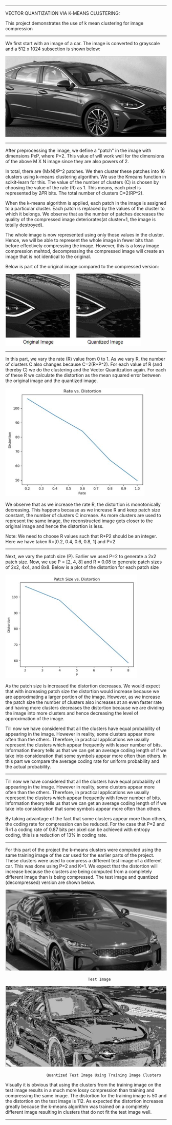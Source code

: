 ******************************************************************************************
VECTOR QUANTIZATION VIA K-MEANS CLUSTERING:

This project demonstrates the use of k mean clustering for image compression

******************************************************************************************

We first start with an image of a car. The image is converted to grayscale and a 512 x 1024 subsection is shown below:

![Original Car IMAGE](https://github.com/JoshuaMathew/Image-Compression-via-Clustering/blob/main/car_original.JPG)

******************************************************************************************

After preprocessing the image, we define a "patch" in the image with dimensions PxP, where P=2. This value of will work well for the dimensions of the above M X N image since they are also powers of 2.

In total, there are (MxN)/P^2 patches. We then cluster these patches into 16 clusters using k-means clustering algorithm. We use the Kmeans function in scikit-learn for this. 
The value of the number of clusters (C) is chosen by choosing the value of the rate (R) as 1. This means, each pixel is represented by 2*P*R bits. The total number of clusters    C=2(RP^2). 

When the k-means algorithm is applied, each patch in the image is assigned to a particular cluster. Each patch is replaced by the values of the cluster to which it belongs. 
We observe that as the number of patches decreases the quality of the compressed image deteriorates(at cluster=1, the image is totally destroyed). 

The whole image is now represented using only those values in the cluster. Hence, we will be able to represent the whole image in fewer bits than before effectively compressing the image. However, this is a lossy image compression mehtod, decompressing the compressed image will create an image that is not identical to the original.

Below is part of the original image compared to the compressed version:

![Original vs. Qunatized IMAGE](https://github.com/JoshuaMathew/Image-Compression-via-Clustering/blob/main/orig_vs_quant.JPG)

******************************************************************************************

In this part, we vary the rate (R) value from 0 to 1. As we vary R, the number of clusters C also changes because C=2(R*P^2). For each value of R (and thereby C) we do the clustering and the Vector Quantization again. For each of these R we calculate the distortion as the mean squared error between the original image and the quantized image.

![Rate vs Distortion](https://github.com/JoshuaMathew/Image-Compression-via-Clustering/blob/main/rate_vs_distortion.JPG)

We observe that as we increase the rate R, the distortion is monotonically decreasing. This happens because as we increase R and keep patch size constant, the number of clusters C increase. As more clusters are used to represent the same image, the reconstructed image gets closer to the original image and hence the distortion is less. 

Note: We need to choose R values such that R*P2 should be an integer. Here we have taken R=[0.2, 0.4, 0.6, 0.8, 1] and P=2

******************************************************************************************

Next, we vary the patch size (P). Earlier we used P=2 to generate a 2x2 patch size. Now, we use P = [2, 4, 8] and R = 0.08 to generate patch sizes of 2x2, 4x4, and 8x8. Below is a plot of the distortion for each patch size

![P vs Distortion](https://github.com/JoshuaMathew/Image-Compression-via-Clustering/blob/main/patch_vs_distort.JPG)

As the patch size is increased the distortion decreases. We would expect that with increasing patch size the distortion would increase because we are approximating a larger portion of the image. However, as we increase the patch size the number of clusters also increases at an even faster rate and having more clusters decreases the distortion because we are dividing the image into more clusters and hence decreasing the level of approximation of the image.


Till now we have considered that all the clusters have equal probability of appearing in the image. However in reality, some clusters appear more often than the others. Therefore, in practical applications we usually represent the clusters which appear frequently with lesser number of bits. Information theory tells us that we can get an average coding length of  if we take into consideration that some symbols appear more often than others.
In this part we compare the average coding rate for uniform probability and the actual probability.

******************************************************************************************

Till now we have considered that all the clusters have equal probability of appearing in the image. However in reality, some clusters appear more often than the others. Therefore, in practical applications we usually represent the clusters which appear frequently with fewer number of bits. Information theory tells us that we can get an average coding length of if we take into consideration that some symbols appear more often than others. 

By taking advantage of the fact that some clusters appear more than others, the coding rate for compression can be reduced. For the case that P=2 and R=1 a coding rate of 0.87 bits per pixel can be achieved with entropy coding, this is a reduction of 13% in coding rate. 

******************************************************************************************

For this part of the project the k-means clusters were computed using the same training image of the car used for the earlier parts of the project. These clusters were used to compress a different test image of a different car. This was done using P=2 and K=1. We expect that the distortion will increase because the clusters are being computed from a completely different image than is being compressed. The test image and quantized (decompressed) version are shown below.

![Car2 test](https://github.com/JoshuaMathew/Image-Compression-via-Clustering/blob/main/car2_original.JPG)
                                        
                                        Test Image
![Car2quant](https://github.com/JoshuaMathew/Image-Compression-via-Clustering/blob/main/car2_quant.JPG)
                      
                      Quantized Test Image Using Training Image Clusters

Visually it is obvious that using the clusters from the training image on the test image results in a much more lossy compression than training and compressing the same image. The distortion for the training image is 50 and the distortion on the test image is 112. As expected the distortion increases greatly because the k-means algorithm was trained on a completely different image resulting in clusters that do not fit the test image well. 

******************************************************************************************

